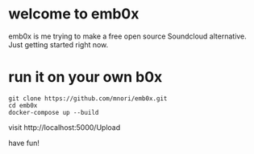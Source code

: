# welcome to emb0x
emb0x is me trying to make a free open source Soundcloud alternative. Just getting started right now.

# run it on your own b0x
```
git clone https://github.com/mnori/emb0x.git
cd emb0x
docker-compose up --build
```

visit http://localhost:5000/Upload

have fun!

